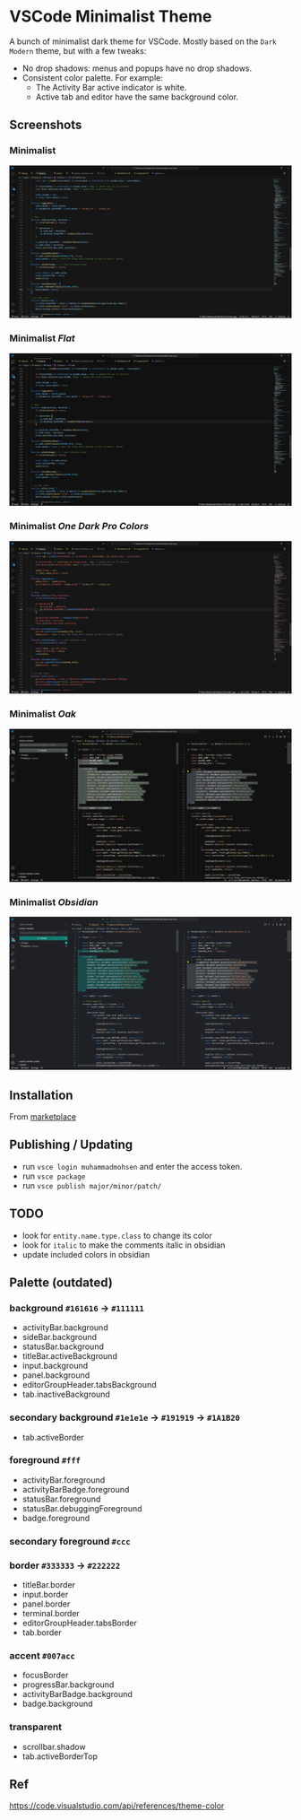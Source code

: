 # VSCode Minimalist Theme

A bunch of minimalist dark theme for VSCode. Mostly based on the `Dark Modern` theme, but with a few tweaks:
- No drop shadows: menus and popups have no drop shadows.
- Consistent color palette. For example:
	- The Activity Bar active indicator is white.
	- Active tab and editor have the same background color.

## Screenshots
### Minimalist
![Theme screenshot](/screenshots/minimalist.png?raw=true)
### Minimalist _Flat_
![Flat screenshot](/screenshots/flat.png?raw=true)
### Minimalist _One Dark Pro Colors_
![ODP screenshot](/screenshots/odp.png?raw=true)
### Minimalist _Oak_
![OAK screenshot](/screenshots/oak.png?raw=true)
### Minimalist _Obsidian_
![OAK screenshot](/screenshots/obsidian.png?raw=true)

## Installation
From [marketplace](https://marketplace.visualstudio.com/items?itemName=MuhammadMohsen.vsc-minimalist-theme)

## Publishing / Updating
- run `vsce login muhammadmohsen` and enter the access token.
- run `vsce package`
- run `vsce publish major/minor/patch/`

## TODO
- look for `entity.name.type.class` to change its color
- look for `italic` to make the comments italic in obsidian
- update included colors in obsidian

## Palette (outdated)
### background `#161616` -> `#111111`
- activityBar.background
- sideBar.background
- statusBar.background
- titleBar.activeBackground
- input.background
- panel.background
- editorGroupHeader.tabsBackground
- tab.inactiveBackground

### secondary background `#1e1e1e` -> `#191919` -> `#1A1B20`
- tab.activeBorder

### foreground `#fff`
- activityBar.foreground
- activityBarBadge.foreground
- statusBar.foreground
- statusBar.debuggingForeground
- badge.foreground

### secondary foreground `#ccc`

### border `#333333` -> `#222222`
- titleBar.border
- input.border
- panel.border
- terminal.border
- editorGroupHeader.tabsBorder
- tab.border

### accent `#007acc`
- focusBorder
- progressBar.background
- activityBarBadge.background
- badge.background

### transparent
- scrollbar.shadow
- tab.activeBorderTop

## Ref
https://code.visualstudio.com/api/references/theme-color
